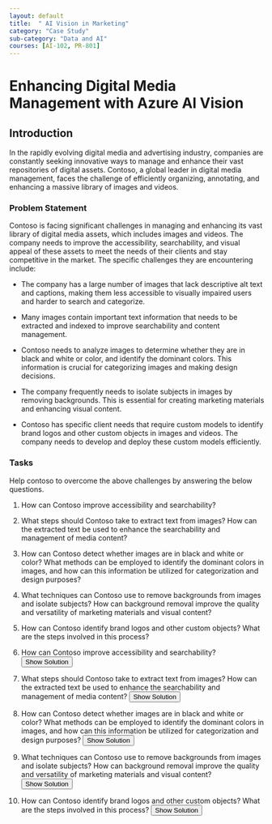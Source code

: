 ```yaml
---
layout: default
title:  " AI Vision in Marketing"
category: "Case Study"
sub-category: "Data and AI"
courses: [AI-102, PR-801]
---
```


# Enhancing Digital Media Management with Azure AI Vision

## Introduction

In the rapidly evolving digital media and advertising industry, companies are constantly seeking innovative ways to manage and enhance their vast repositories of digital assets. Contoso, a global leader in digital media management, faces the challenge of efficiently organizing, annotating, and enhancing a massive library of images and videos.

### Problem Statement
Contoso is facing significant challenges in managing and enhancing its vast library of digital media assets, which includes images and videos. The company needs to improve the accessibility, searchability, and visual appeal of these assets to meet the needs of their clients and stay competitive in the market. The specific challenges they are encountering include:

* The company has a large number of images that lack descriptive alt text and captions, making them less accessible to visually impaired users and harder to search and categorize.

* Many images contain important text information that needs to be extracted and indexed to improve searchability and content management.

* Contoso needs to analyze images to determine whether they are in black and white or color, and identify the dominant colors. This information is crucial for categorizing images and making design decisions.

* The company frequently needs to isolate subjects in images by removing backgrounds. This is essential for creating marketing materials and enhancing visual content.

* Contoso has specific client needs that require custom models to identify brand logos and other custom objects in images and videos. The company needs to develop and deploy these custom models efficiently.

### Tasks 
Help contoso to overcome the above challenges by answering the below questions.

1. How can Contoso improve accessibility and searchability? 
2. What steps should Contoso take to extract text from images? How can the extracted text be used to enhance the searchability and management of media content?
3. How can Contoso detect whether images are in black and white or color? What methods can be employed to identify the dominant colors in images, and how can this information be utilized for categorization and design purposes?
4. What techniques can Contoso use to remove backgrounds from images and isolate subjects? How can background removal improve the quality and versatility of marketing materials and visual content?
5. How can Contoso identify brand logos and other custom objects? What are the steps involved in this process?

1. How can Contoso improve accessibility and searchability? 
   <button onclick="toggleSolution('solution1')">Show Solution</button>
   <div id="solution1" style="display:none;">
     <p>MediaMaster Inc. can use Azure Computer Vision's Image Analysis API to automatically generate alt text and captions for their images. This feature uses AI models to analyze the visual content of images and generate one-sentence descriptions that can be used as alt text. The key benefits of having descriptive alt text and captions include improved accessibility for visually impaired users, better search engine optimization (SEO), and enhanced user experience by making images more discoverable and understandable.</p>
     <p><strong>API Used</strong>: <a href="https://learn.microsoft.com/en-us/azure/ai-services/computer-vision/use-case-alt-text">Image Analysis API</a></p>
   </div>

2. What steps should Contoso take to extract text from images? How can the extracted text be used to enhance the searchability and management of media content?
   <button onclick="toggleSolution('solution2')">Show Solution</button>
   <div id="solution2" style="display:none;">
     <p>MediaMaster Inc. should use Azure Computer Vision's OCR feature to extract text from images. The steps include:
       <ol>
         <li>Upload images to Azure Blob Storage.</li>
         <li>Use the OCR API to analyze the images and extract text.</li>
         <li>Store the extracted text in a searchable database.</li>
       </ol>
       The extracted text can be used to enhance searchability by indexing the text content, making it easier to find specific information within the media library. It also aids in content management by providing metadata that can be used for categorization and tagging.</p>
     <p><strong>API Used</strong>: <a href="https://learn.microsoft.com/en-us/azure/ai-services/computer-vision/overview-ocr">OCR API</a></p>
   </div>

3. How can Contoso detect whether images are in black and white or color? What methods can be employed to identify the dominant colors in images, and how can this information be utilized for categorization and design purposes?
   <button onclick="toggleSolution('solution3')">Show Solution</button>
   <div id="solution3" style="display:none;">
     <p>MediaMaster Inc. can use Azure Computer Vision's color detection feature to analyze images and determine whether they are black and white or color. The feature also identifies the dominant foreground and background colors, as well as the overall dominant colors in the image. This information can be used to categorize images based on color schemes and make informed design decisions for marketing materials and visual content.</p>
     <p><strong>API Used</strong>: <a href="https://learn.microsoft.com/en-us/azure/ai-services/computer-vision/concept-detecting-color-schemes">Analyze Image API</a></p>
   </div>

4. What techniques can Contoso use to remove backgrounds from images and isolate subjects? How can background removal improve the quality and versatility of marketing materials and visual content?
   <button onclick="toggleSolution('solution4')">Show Solution</button>
   <div id="solution4" style="display:none;">
     <p>MediaMaster Inc. can use AI-powered tools like Microsoft Designer or Azure Computer Vision's background removal feature to remove backgrounds from images. These tools use advanced algorithms to accurately detect and remove backgrounds, leaving the main subject isolated. Background removal improves the quality and versatility of marketing materials by allowing designers to place subjects on different backgrounds, create transparent images, and enhance the overall visual appeal of content.</p>
     <p><strong>API Used</strong>: <a href="https://create.microsoft.com/en-us/features/image-background-remover">Microsoft Designer Background Remover</a></p>
   </div>

5. How can Contoso identify brand logos and other custom objects? What are the steps involved in this process?
   <button onclick="toggleSolution('solution5')">Show Solution</button>
   <div id="solution5" style="display:none;">
     <p>MediaMaster Inc. can use Azure Custom Vision to develop and deploy custom models for identifying brand logos and other custom objects. The steps involved include:
       <ol>
         <li>Collect and label images of the objects to be detected.</li>
         <li>Create Custom Vision resources in the Azure portal.</li>
         <li>Train the custom model using the labeled images.</li>
         <li>Test and evaluate the model's performance.</li>
         <li>Deploy the model and use it to scan new media assets.</li>
       </ol>
       To ensure accuracy and reliability, the company should use a diverse set of training images, regularly update the model with new data, and continuously monitor its performance.</p>
     <p><strong>API Used</strong>: <a href="https://learn.microsoft.com/en-us/azure/ai-services/custom-vision-service/get-started-build-detector">Custom Vision API</a></p>
   </div>

   <script>
     function toggleSolution(id) {
  var element = document.getElementById(id);
  if (element.style.display === "none") {
    element.style.display = "block";
  } else {
    element.style.display = "none";
  }
}
   </script>
